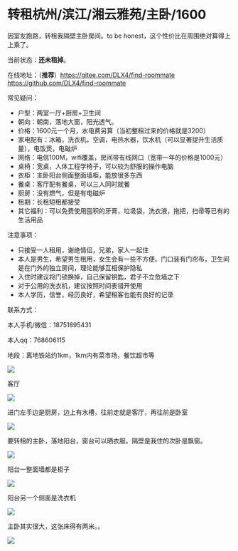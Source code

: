 



# 转租杭州/滨江/湘云雅苑/主卧/1600

因室友跑路，转租我隔壁主卧房间。to be honest，这个性价比在周围绝对算得上上乘了。

当前状态：**还未租掉**。

在线地址：（**推荐**）<https://gitee.com/DLX4/find-roommate>   <https://github.com/DLX4/find-roommate>

常见疑问：

- 户型：两室一厅+厨房+卫生间
- 朝向：朝南，落地大窗，阳光透气。
- 价格：1600元一个月，水电费另算（当初整租过来的价格就是3200）
- 家电配有：冰箱，洗衣机，空调，电热水器，饮水机（可以显著提升生活质量），电饭煲，电磁炉
- 网络：电信100M，wifi覆盖，房间带有线网口（宽带一年的价格是1000元）
- 桌椅：宽桌，人体工程学椅子，可以较为舒服的操作电脑
- 衣柜：主卧阳台侧面整面墙柜，能放很多东西
- 餐桌：客厅配有餐桌，可以三人同时就餐
- 厨房：没有燃气，但是有电磁炉
- 租期：长租短租都接受
- 其它福利：可以免费使用囤积的牙膏，垃圾袋，洗衣液，拖把，扫帚等已有的生活用品

注意事项：

- 只接受一人租用，谢绝情侣，兄弟，家人一起住
- 本人是男生，希望男生租用，女生会有一些不方便。门口装有门帘布，卫生间是在门外的独立房间，理论能够互相保护隐私
- 入住时建议将门锁换掉，自己保留钥匙，君子不立危墙之下
- 对于公用的洗衣机，建议按照时间表错开使用
- 本人学历，信誉，经历良好，希望租客也能有良好的记录

联系方式：

本人手机/微信：18751895431

本人qq：768606115



地段：离地铁站约1km，1km内有菜市场，餐饮超市等

![](https://dlx-export.oss-cn-hangzhou.aliyuncs.com/694296176312188928_%E5%BE%AE%E4%BF%A1%E5%9B%BE%E7%89%87_20200330212114.png)



客厅

![](https://dlx-export.oss-cn-hangzhou.aliyuncs.com/694295560185708544_IMG_2204-min.JPG)



进门左手边是厨房，边上有水槽，往前走就是客厅，再往前是卧室

![](https://dlx-export.oss-cn-hangzhou.aliyuncs.com/694295521128349696_IMG_2203-min.JPG)



要转租的主卧，落地阳台，窗台可以晒衣服。隔壁是我住的次卧是飘窗。

![](https://dlx-export.oss-cn-hangzhou.aliyuncs.com/694295483761295360_IMG_2202-min.JPG)



阳台一整面墙都是柜子

![](https://dlx-export.oss-cn-hangzhou.aliyuncs.com/694295436327911424_IMG_2201-min.JPG)



阳台另一个侧面是洗衣机

![](https://dlx-export.oss-cn-hangzhou.aliyuncs.com/694295388651257856_IMG_2200-min.JPG)

主卧其实很大，这张床得有两米。。

![](https://dlx-export.oss-cn-hangzhou.aliyuncs.com/694295345928077312_IMG_2199-min.JPG)